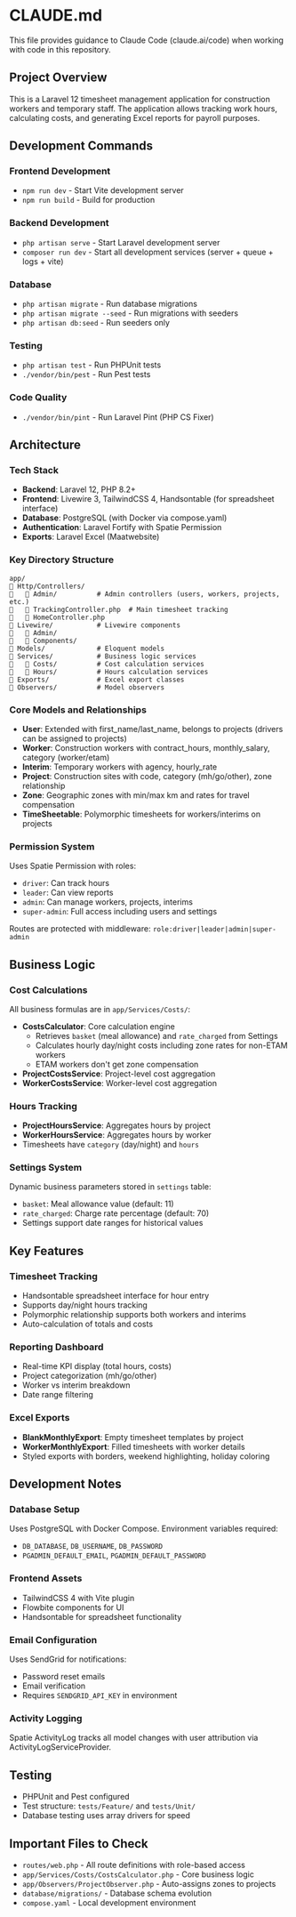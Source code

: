 # CLAUDE.md

This file provides guidance to Claude Code (claude.ai/code) when working with code in this repository.

## Project Overview

This is a Laravel 12 timesheet management application for construction workers and temporary staff. The application allows tracking work hours, calculating costs, and generating Excel reports for payroll purposes.

## Development Commands

### Frontend Development
- `npm run dev` - Start Vite development server
- `npm run build` - Build for production

### Backend Development
- `php artisan serve` - Start Laravel development server
- `composer run dev` - Start all development services (server + queue + logs + vite)

### Database
- `php artisan migrate` - Run database migrations
- `php artisan migrate --seed` - Run migrations with seeders
- `php artisan db:seed` - Run seeders only

### Testing
- `php artisan test` - Run PHPUnit tests
- `./vendor/bin/pest` - Run Pest tests

### Code Quality
- `./vendor/bin/pint` - Run Laravel Pint (PHP CS Fixer)

## Architecture

### Tech Stack
- **Backend**: Laravel 12, PHP 8.2+
- **Frontend**: Livewire 3, TailwindCSS 4, Handsontable (for spreadsheet interface)
- **Database**: PostgreSQL (with Docker via compose.yaml)
- **Authentication**: Laravel Fortify with Spatie Permission
- **Exports**: Laravel Excel (Maatwebsite)

### Key Directory Structure
```
app/
   Http/Controllers/
      Admin/          # Admin controllers (users, workers, projects, etc.)
      TrackingController.php  # Main timesheet tracking
      HomeController.php
   Livewire/           # Livewire components
      Admin/
      Components/
   Models/             # Eloquent models
   Services/           # Business logic services
      Costs/          # Cost calculation services
      Hours/          # Hours calculation services
   Exports/            # Excel export classes
   Observers/          # Model observers
```

### Core Models and Relationships
- **User**: Extended with first_name/last_name, belongs to projects (drivers can be assigned to projects)
- **Worker**: Construction workers with contract_hours, monthly_salary, category (worker/etam)
- **Interim**: Temporary workers with agency, hourly_rate  
- **Project**: Construction sites with code, category (mh/go/other), zone relationship
- **Zone**: Geographic zones with min/max km and rates for travel compensation
- **TimeSheetable**: Polymorphic timesheets for workers/interims on projects

### Permission System
Uses Spatie Permission with roles:
- `driver`: Can track hours
- `leader`: Can view reports
- `admin`: Can manage workers, projects, interims
- `super-admin`: Full access including users and settings

Routes are protected with middleware: `role:driver|leader|admin|super-admin`

## Business Logic

### Cost Calculations
All business formulas are in `app/Services/Costs/`:
- **CostsCalculator**: Core calculation engine
  - Retrieves `basket` (meal allowance) and `rate_charged` from Settings
  - Calculates hourly day/night costs including zone rates for non-ETAM workers
  - ETAM workers don't get zone compensation
- **ProjectCostsService**: Project-level cost aggregation
- **WorkerCostsService**: Worker-level cost aggregation

### Hours Tracking
- **ProjectHoursService**: Aggregates hours by project
- **WorkerHoursService**: Aggregates hours by worker
- Timesheets have `category` (day/night) and `hours`

### Settings System
Dynamic business parameters stored in `settings` table:
- `basket`: Meal allowance value (default: 11)
- `rate_charged`: Charge rate percentage (default: 70)
- Settings support date ranges for historical values

## Key Features

### Timesheet Tracking
- Handsontable spreadsheet interface for hour entry
- Supports day/night hours tracking
- Polymorphic relationship supports both workers and interims
- Auto-calculation of totals and costs

### Reporting Dashboard
- Real-time KPI display (total hours, costs)
- Project categorization (mh/go/other)
- Worker vs interim breakdown
- Date range filtering

### Excel Exports
- **BlankMonthlyExport**: Empty timesheet templates by project
- **WorkerMonthlyExport**: Filled timesheets with worker details
- Styled exports with borders, weekend highlighting, holiday coloring

## Development Notes

### Database Setup
Uses PostgreSQL with Docker Compose. Environment variables required:
- `DB_DATABASE`, `DB_USERNAME`, `DB_PASSWORD`
- `PGADMIN_DEFAULT_EMAIL`, `PGADMIN_DEFAULT_PASSWORD`

### Frontend Assets
- TailwindCSS 4 with Vite plugin
- Flowbite components for UI
- Handsontable for spreadsheet functionality

### Email Configuration
Uses SendGrid for notifications:
- Password reset emails
- Email verification
- Requires `SENDGRID_API_KEY` in environment

### Activity Logging
Spatie ActivityLog tracks all model changes with user attribution via ActivityLogServiceProvider.

## Testing
- PHPUnit and Pest configured
- Test structure: `tests/Feature/` and `tests/Unit/`
- Database testing uses array drivers for speed

## Important Files to Check
- `routes/web.php` - All route definitions with role-based access
- `app/Services/Costs/CostsCalculator.php` - Core business logic
- `app/Observers/ProjectObserver.php` - Auto-assigns zones to projects
- `database/migrations/` - Database schema evolution
- `compose.yaml` - Local development environment